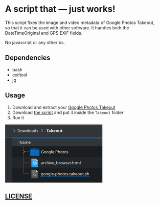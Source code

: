 # A script that — just works!

This script fixes the image and video metadata of Google Photos Takeout, so that it can be used with other software. It handles both the DateTimeOriginal and GPS EXIF fields.

No javascript or any other bs.

## Dependencies

- bash
- exiftool
- jq

## Usage

1. Download and extract your [Google Photos Takeout](https://takeout.google.com/)
2. Download [the script](https://github.com/Zaczero/google-photos-takeout.sh/raw/main/google-photos-takeout.sh) and put it inside the `Takeout` folder
3. Run it

![Directory guide screenshot](./directory-screenshot.png)

## [LICENSE](https://github.com/Zaczero/google-photos-takeout.sh/blob/main/LICENSE)
